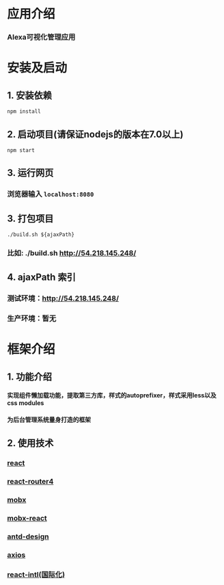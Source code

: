 # 应用介绍
### Alexa可视化管理应用
# 安装及启动
## 1. 安装依赖 
`npm install`
## 2. 启动项目(请保证nodejs的版本在7.0以上)
`npm start`
## 3. 运行网页
### 浏览器输入 `localhost:8080`
## 3. 打包项目
`./build.sh ${ajaxPath}`
### 比如: ./build.sh http://54.218.145.248/
## 4. ajaxPath 索引
### 测试环境：http://54.218.145.248/
### 生产环境：暂无
# 框架介绍
## 1. 功能介绍
#### 实现组件懒加载功能，提取第三方库，样式的autoprefixer，样式采用less以及css modules
#### 为后台管理系统量身打造的框架
## 2. 使用技术
### [react](https://facebook.github.io/react/)
### [react-router4](https://github.com/ReactTraining/react-router)
### [mobx](https://github.com/mobxjs/mobx)
### [mobx-react](https://github.com/mobxjs/mobx-react)
### [antd-design](https://ant.design/docs/react/introduce-cn)
### [axios](https://github.com/mzabriskie/axios)
<!-- ### [EChats(图表)](https://echarts.baidu.com/) -->
### [react-intl(国际化)](https://www.npmjs.com/package/react-intl)